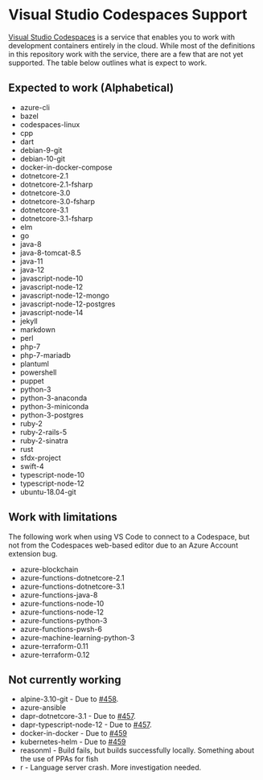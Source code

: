 # Visual Studio Codespaces Support

[Visual Studio Codespaces](http://aka.ms/vso) is a service that enables you to work with development containers entirely in the cloud. While most of the definitions in this repository work with the service, there are a few that are not yet supported. The table below outlines what is expect to work.

## Expected to work (Alphabetical)

* azure-cli
* bazel
* codespaces-linux
* cpp
* dart
* debian-9-git
* debian-10-git
* docker-in-docker-compose
* dotnetcore-2.1
* dotnetcore-2.1-fsharp
* dotnetcore-3.0
* dotnetcore-3.0-fsharp
* dotnetcore-3.1
* dotnetcore-3.1-fsharp
* elm
* go
* java-8
* java-8-tomcat-8.5
* java-11
* java-12
* javascript-node-10
* javascript-node-12
* javascript-node-12-mongo
* javascript-node-12-postgres
* javascript-node-14
* jekyll
* markdown
* perl
* php-7
* php-7-mariadb
* plantuml
* powershell
* puppet
* python-3
* python-3-anaconda
* python-3-miniconda
* python-3-postgres
* ruby-2
* ruby-2-rails-5
* ruby-2-sinatra
* rust
* sfdx-project
* swift-4
* typescript-node-10
* typescript-node-12
* ubuntu-18.04-git

## Work with limitations

The following work when using VS Code to connect to a Codespace, but not from the Codespaces web-based editor due to an Azure Account extension bug.

* azure-blockchain
* azure-functions-dotnetcore-2.1
* azure-functions-dotnetcore-3.1
* azure-functions-java-8
* azure-functions-node-10
* azure-functions-node-12
* azure-functions-python-3
* azure-functions-pwsh-6
* azure-machine-learning-python-3
* azure-terraform-0.11
* azure-terraform-0.12

## Not currently working

* alpine-3.10-git - Due to [#458](https://github.com/MicrosoftDocs/vsonline/issues/458).
* azure-ansible
* dapr-dotnetcore-3.1 - Due to [#457](https://github.com/MicrosoftDocs/vsonline/issues/457).
* dapr-typescript-node-12 - Due to [#457](https://github.com/MicrosoftDocs/vsonline/issues/457).
* docker-in-docker - Due to [#459](https://github.com/MicrosoftDocs/vsonline/issues/459)
* kubernetes-helm - Due to [#459](https://github.com/MicrosoftDocs/vsonline/issues/459)
* reasonml - Build fails, but builds successfully locally. Something about the use of PPAs for fish
* r - Language server crash. More investigation needed.
